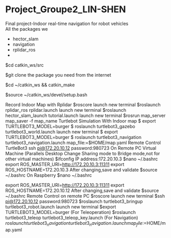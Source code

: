 # Project_Groupe2_LIN-SHEN
Final project-Indoor real-time navigation for robot vehicles  
All the packages we  

- hector_slam
- navigation
- rplidar_ros
- 
$cd catkin_ws/src

$git clone the package you need from the internet  

$cd ~/catkin_ws && catkin_make  

$source ~/catkin_ws/devel/setup.bash  

Record Indoor Map with Rplidar
$roscore
launch new terminal
$roslaunch rplidar_ros rplidar.launch
launch new terminal
$roslaunch hector_slam_launch tutorial.launch
launch new terminal
$rosrun map_server map_saver -f  map_name
Turtlebot Simulation With Indoor map
$ export TURTLEBOT3_MODEL=burger
$ roslaunch turtlebot3_gazebo turtlebot3_world.launch
launch new terminal
$ export TURTLEBOT3_MODEL=burger
$ roslaunch turtlebot3_navigation turtlebot3_navigation.launch map_file:=$HOME/map.yaml
Remote Control TurtleBot3
ssh pi@172.20.10.12
password:980723
On Remote PC Virtual Machine
(Parallels Desktop Change Sharing mode to Bridge mode,not for other virtual machines)
$ifconfig 
IP address:172.20.10.3
$nano ~/.bashrc
export ROS_MASTER_URI=http://172.20.10.3:11311
export ROS_HOSTNAME=172.20.10.3
After changing,save and validate
$source ~/.bashrc
On Raspberry
$nano ~/.bashrc

export ROS_MASTER_URI=http://172.20.10.3:11311
export ROS_HOSTNAME=172.20.10.12
After changing,save and validate
$source ~/.bashrc
Remote Control on remote PC
$roscore
launch new terminal
$ssh pi@172.20.10.12
password:980723
$roslaunch turtlebot3_bringup turtlebot3_robot.launch
launch new terminal
$export TURTLEBOT3_MODEL=burger
(For Teleoperation)
$roslaunch turtlebot3_teleop turtlebot3_teleop_key.launch
(For Navigation)
$roslaunch turtlebot3_navigation turtlebot3_navigation.launch map_file:=$HOME/map.yaml  
